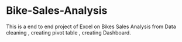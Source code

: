 # Bike-Sales-Analysis
This is a end to end project of Excel on Bikes Sales Analysis from Data cleaning , creating pivot table , creating Dashboard.

